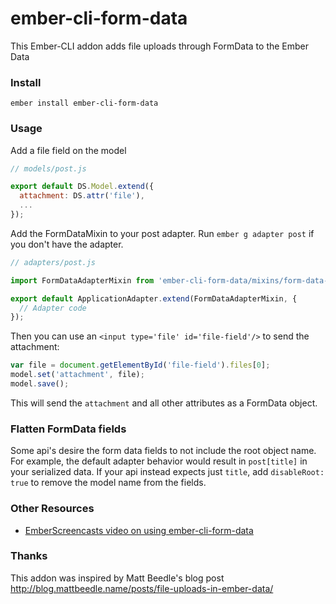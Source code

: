 # ember-cli-form-data

This Ember-CLI addon adds file uploads through FormData to the Ember Data

### Install

```
ember install ember-cli-form-data
```

### Usage

Add a file field on the model

```js
// models/post.js

export default DS.Model.extend({
  attachment: DS.attr('file'),
  ...
});
```

Add the FormDataMixin to your post adapter. Run ``ember g adapter post`` if you don't have the adapter.

```js
// adapters/post.js

import FormDataAdapterMixin from 'ember-cli-form-data/mixins/form-data-adapter';

export default ApplicationAdapter.extend(FormDataAdapterMixin, {
  // Adapter code
});
```

Then you can use an ``<input type='file' id='file-field'/>`` to send the attachment: 

```js
var file = document.getElementById('file-field').files[0];
model.set('attachment', file);
model.save();
```

This will send the ``attachment`` and all other attributes as a FormData object.


### Flatten FormData fields

Some api's desire the form data fields to not include the root object
name. For example, the default adapter behavior would result in ``post[title]``
in your serialized data.  If your api instead expects just ``title``,
add ``disableRoot: true`` to remove the model name from the fields.

### Other Resources

* [EmberScreencasts video on using ember-cli-form-data](https://www.emberscreencasts.com/posts/48-upload-a-file-as-part-of-a-form)

### Thanks

This addon was inspired by Matt Beedle's blog post http://blog.mattbeedle.name/posts/file-uploads-in-ember-data/
